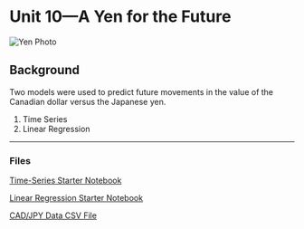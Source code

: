 # Unit 10—A Yen for the Future

![Yen Photo](Images/unit-10-readme-photo.png)

## Background

Two models were used to predict future movements in the value of the Canadian dollar versus the Japanese yen.

1. Time Series
2. Linear Regression

- - -

### Files

[Time-Series Starter Notebook](https://github.com/JakeKJShin/Assignment_10_Time_Series/blob/main/time_series_analysis_JS.ipynb)

[Linear Regression Starter Notebook](https://github.com/JakeKJShin/Assignment_10_Time_Series/blob/main/regression_analysis_JS.ipynb)

[CAD/JPY Data CSV File](https://github.com/JakeKJShin/Assignment_10_Time_Series/blob/main/cad_jpy.csv)
